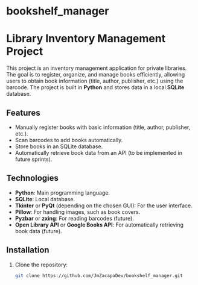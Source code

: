 # bookshelf_manager
# Library Inventory Management Project

This project is an inventory management application for private libraries. The goal is to register, organize, and manage books efficiently, allowing users to obtain book information (title, author, publisher, etc.) using the barcode. The project is built in **Python** and stores data in a local **SQLite** database.

## Features

- Manually register books with basic information (title, author, publisher, etc.).
- Scan barcodes to add books automatically.
- Store books in an SQLite database.
- Automatically retrieve book data from an API (to be implemented in future sprints).

## Technologies

- **Python**: Main programming language.
- **SQLite**: Local database.
- **Tkinter** or **PyQt** (depending on the chosen GUI): For the user interface.
- **Pillow**: For handling images, such as book covers.
- **Pyzbar** or **zxing**: For reading barcodes (future).
- **Open Library API** or **Google Books API**: For automatically retrieving book data (future).

## Installation

1. Clone the repository:
   ```bash
   git clone https://github.com/JmZacapaDev/bookshelf_manager.git
